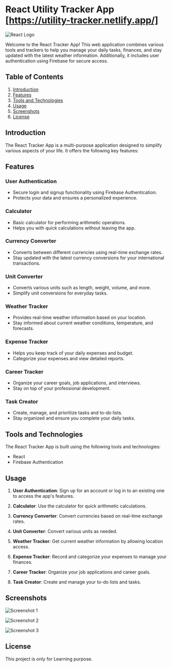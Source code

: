 # React Utility Tracker App [https://utility-tracker.netlify.app/]

![React Logo](./public/favicon.ico)

Welcome to the React Tracker App! This web application combines various tools and trackers to help you manage your daily tasks, finances, and stay updated with the latest weather information. Additionally, it includes user authentication using Firebase for secure access.

## Table of Contents

1. [Introduction](#introduction)
2. [Features](#features)
3. [Tools and Technologies](#tools-and-technologies)
4. [Usage](#usage)
5. [Screenshots](#screenshots)
6. [License](#license)

## Introduction

The React Tracker App is a multi-purpose application designed to simplify various aspects of your life. It offers the following key features:

## Features

### User Authentication

- Secure login and signup functionality using Firebase Authentication.
- Protects your data and ensures a personalized experience.

### Calculator

- Basic calculator for performing arithmetic operations.
- Helps you with quick calculations without leaving the app.

### Currency Converter

- Converts between different currencies using real-time exchange rates.
- Stay updated with the latest currency conversions for your international transactions.

### Unit Converter

- Converts various units such as length, weight, volume, and more.
- Simplify unit conversions for everyday tasks.

### Weather Tracker

- Provides real-time weather information based on your location.
- Stay informed about current weather conditions, temperature, and forecasts.

### Expense Tracker

- Helps you keep track of your daily expenses and budget.
- Categorize your expenses and view detailed reports.

### Career Tracker

- Organize your career goals, job applications, and interviews.
- Stay on top of your professional development.

### Task Creator

- Create, manage, and prioritize tasks and to-do lists.
- Stay organized and ensure you complete your daily tasks.

## Tools and Technologies

The React Tracker App is built using the following tools and technologies:

- React
- Firebase Authentication

## Usage

1. **User Authentication**: Sign up for an account or log in to an existing one to access the app's features.

2. **Calculator**: Use the calculator for quick arithmetic calculations.

3. **Currency Converter**: Convert currencies based on real-time exchange rates.

4. **Unit Converter**: Convert various units as needed.

5. **Weather Tracker**: Get current weather information by allowing location access.

6. **Expense Tracker**: Record and categorize your expenses to manage your finances.

7. **Career Tracker**: Organize your job applications and career goals.

8. **Task Creator**: Create and manage your to-do lists and tasks.

## Screenshots

![Screenshot 1](./src/sources/production/utitility-web-ss1-production.png)

![Screenshot 2](./src/sources/production/utility-web-ss2-production.png)

![Screenshot 3](./src/sources/production/utility-mob-ss1-production.png)

## License

This project is only for Learning purpose.
